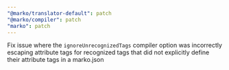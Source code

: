 ```yaml
---
"@marko/translator-default": patch
"@marko/compiler": patch
"marko": patch
---
```


Fix issue where the `ignoreUnrecognizedTags` compiler option was incorrectly escaping attribute tags for recognized tags that did not explicitly define their attribute tags in a marko.json
